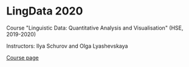# LingData 2020


Course "Linguistic Data: Quantitative Analysis and Visualisation" (HSE, 2019-2020)

Instructors: Ilya Schurov and Olga Lyashevskaya

[Course page](http://math-info.hse.ru/2019-20/Linguistic_Data:_Quantitative_Analysis_and_Visualisation:_computer_linguistics)
